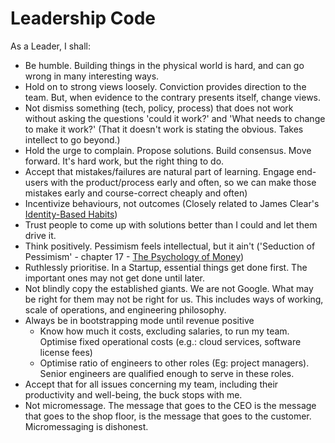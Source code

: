 # Leadership Code

As a Leader, I shall:

- Be humble. Building things in the physical world is hard, and can go wrong in many interesting ways.
- Hold on to strong views loosely. Conviction provides direction to the team. But, when evidence to the contrary presents itself, change views.
- Not dismiss something (tech, policy, process) that does not work without asking the questions 'could it work?' and 'What needs to change to make it work?' (That it doesn't work is stating the obvious. Takes intellect to go beyond.)
- Hold the urge to complain. Propose solutions. Build consensus. Move forward. It's hard work, but the right thing to do.
- Accept that mistakes/failures are natural part of learning. Engage end-users with the product/process early and often, so we can make those mistakes early and course-correct cheaply and often)
- Incentivize behaviours, not outcomes (Closely related to James Clear's [Identity-Based Habits](https://jamesclear.com/identity-based-habits))
- Trust people to come up with solutions better than I could and let them drive it.
- Think positively. Pessimism feels intellectual, but it ain't ('Seduction of Pessimism' - chapter 17 - [The Psychology of Money](https://www.amazon.co.uk/Psychology-Money-Timeless-lessons-happiness-ebook/dp/B084HJSJJ2))
- Ruthlessly prioritise. In a Startup, essential things get done first. The important ones may not get done until later.
- Not blindly copy the established giants. We are not Google. What may be right for them may not be right for us. This includes ways of working, scale of operations, and engineering philosophy.
- Always be in bootstrapping mode until revenue positive
  - Know how much it costs, excluding salaries, to run my team. Optimise fixed operational costs (e.g.: cloud services, software license fees)
  - Optimise ratio of engineers to other roles (Eg: project managers). Senior engineers are qualified enough to serve in these roles.
- Accept that for all issues concerning my team, including their productivity and well-being, the buck stops with me.
- Not micromessage. The message that goes to the CEO is the message that goes to the shop floor, is the message that goes to the customer. Micromessaging is dishonest.
